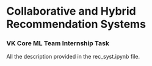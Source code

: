 # Collaborative and Hybrid Recommendation Systems
### VK Core ML Team Internship Task

All the description provided in the rec_syst.ipynb file.